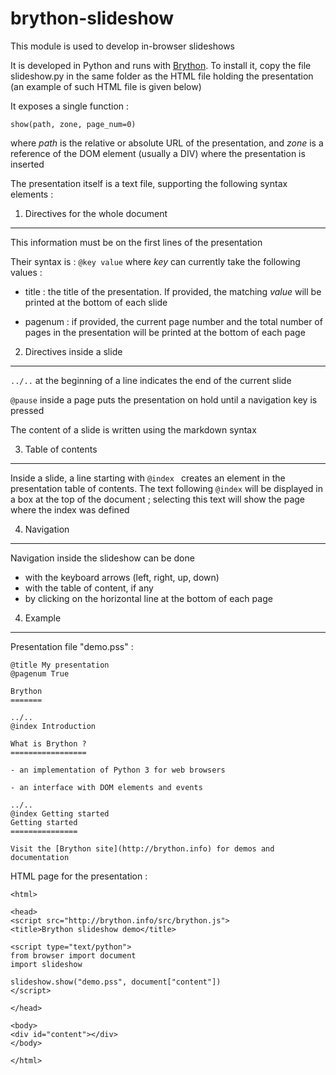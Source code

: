 brython-slideshow
=================

This module is used to develop in-browser slideshows

It is developed in Python and runs with [Brython](http://brython.info). To
install it, copy the file slideshow.py in the same folder as the HTML file
holding the presentation (an example of such HTML file is given below)

It exposes a single function :

`show(path, zone, page_num=0)`

where _path_ is the relative or absolute URL of the presentation, and _zone_
is a reference of the DOM element (usually a DIV) where the presentation is
inserted

The presentation itself is a text file, supporting the following syntax
elements :

1. Directives for the whole document
------------------------------------

This information must be on the first lines of the presentation

Their syntax is : `@key value` where _key_ can currently take the following
values :

- title : the title of the presentation. If provided, the matching _value_
will be printed at the bottom of each slide

- pagenum : if provided, the current page number and the total number of
pages in the presentation will be printed at the bottom of each page

2. Directives inside a slide
---------------------------- 

`../..` at the beginning of a line indicates the end of the current slide

`@pause` inside a page puts the presentation on hold until a navigation key
is pressed

The content of a slide is written using the markdown syntax

3. Table of contents
--------------------

Inside a slide, a line starting with `@index ` creates an element in the
presentation table of contents. The text following `@index` will be displayed
in a box at the top of the document ; selecting this text will show the page
where the index was defined

4. Navigation
-------------

Navigation inside the slideshow can be done
- with the keyboard arrows (left, right, up, down)
- with the table of content, if any
- by clicking on the horizontal line at the bottom of each page

4. Example
----------

Presentation file "demo.pss" :

    @title My presentation
    @pagenum True
    
    Brython
    =======
    
    ../..
    @index Introduction
    
    What is Brython ?
    =================
    
    - an implementation of Python 3 for web browsers
    
    - an interface with DOM elements and events
    
    ../..
    @index Getting started
    Getting started
    ===============

    Visit the [Brython site](http://brython.info) for demos and documentation
    

HTML page for the presentation :

    <html>

    <head>
    <script src="http://brython.info/src/brython.js">
    <title>Brython slideshow demo</title>
    
    <script type="text/python">
    from browser import document
    import slideshow
    
    slideshow.show("demo.pss", document["content"])
    </script>
    
    </head>

    <body>
    <div id="content"></div>
    </body>
    
    </html>
    